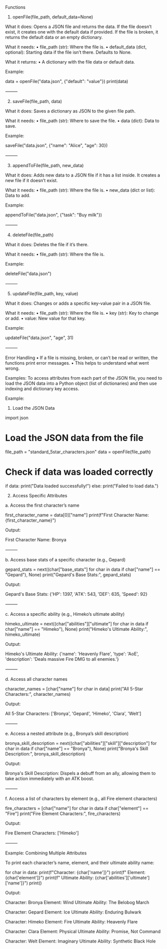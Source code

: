 Functions

1. openFile(file_path, default_data=None)

What it does:
Opens a JSON file and returns the data. If the file doesn’t exist, it creates one with the default data if provided. If the file is broken, it returns the default data or an empty dictionary.

What it needs:
	•	file_path (str): Where the file is.
	•	default_data (dict, optional): Starting data if the file isn’t there. Defaults to None.

What it returns:
	•	A dictionary with the file data or default data.

Example:

data = openFile("data.json", {"default": "value"})
print(data)



⸻

2. saveFile(file_path, data)

What it does:
Saves a dictionary as JSON to the given file path.

What it needs:
	•	file_path (str): Where to save the file.
	•	data (dict): Data to save.

Example:

saveFile("data.json", {"name": "Alice", "age": 30})



⸻

3. appendToFile(file_path, new_data)

What it does:
Adds new data to a JSON file if it has a list inside. It creates a new file if it doesn’t exist.

What it needs:
	•	file_path (str): Where the file is.
	•	new_data (dict or list): Data to add.

Example:

appendToFile("data.json", {"task": "Buy milk"})



⸻

4. deleteFile(file_path)

What it does:
Deletes the file if it’s there.

What it needs:
	•	file_path (str): Where the file is.

Example:

deleteFile("data.json")



⸻

5. updateFile(file_path, key, value)

What it does:
Changes or adds a specific key-value pair in a JSON file.

What it needs:
	•	file_path (str): Where the file is.
	•	key (str): Key to change or add.
	•	value: New value for that key.

Example:

updateFile("data.json", "age", 31)



⸻

Error Handling
	•	If a file is missing, broken, or can’t be read or written, the functions print error messages.
	•	This helps to understand what went wrong.

Examples: 
To access attributes from each part of the JSON file, you need to load the JSON data into a Python object (list of dictionaries) and then use indexing and dictionary key access.

Example:

1. Load the JSON Data

import json

# Load the JSON data from the file
file_path = "standard_5star_characters.json"
data = openFile(file_path)

# Check if data was loaded correctly
if data:
    print("Data loaded successfully!")
else:
    print("Failed to load data.")

2. Access Specific Attributes

a. Access the first character’s name

first_character_name = data[0]["name"]
print(f"First Character Name: {first_character_name}")

Output:

First Character Name: Bronya



⸻

b. Access base stats of a specific character (e.g., Gepard)

gepard_stats = next((char["base_stats"] for char in data if char["name"] == "Gepard"), None)
print("Gepard's Base Stats:", gepard_stats)

Output:

Gepard's Base Stats: {'HP': 1397, 'ATK': 543, 'DEF': 635, 'Speed': 92}



⸻

c. Access a specific ability (e.g., Himeko’s ultimate ability)

himeko_ultimate = next((char["abilities"]["ultimate"] for char in data if char["name"] == "Himeko"), None)
print("Himeko's Ultimate Ability:", himeko_ultimate)

Output:

Himeko's Ultimate Ability: {'name': 'Heavenly Flare', 'type': 'AoE', 'description': 'Deals massive Fire DMG to all enemies.'}



⸻

d. Access all character names

character_names = [char["name"] for char in data]
print("All 5-Star Characters:", character_names)

Output:

All 5-Star Characters: ['Bronya', 'Gepard', 'Himeko', 'Clara', 'Welt']



⸻

e. Access a nested attribute (e.g., Bronya’s skill description)

bronya_skill_description = next((char["abilities"]["skill"]["description"] for char in data if char["name"] == "Bronya"), None)
print("Bronya's Skill Description:", bronya_skill_description)

Output:

Bronya's Skill Description: Dispels a debuff from an ally, allowing them to take action immediately with an ATK boost.



⸻

f. Access a list of characters by element (e.g., all Fire element characters)

fire_characters = [char["name"] for char in data if char["element"] == "Fire"]
print("Fire Element Characters:", fire_characters)

Output:

Fire Element Characters: ['Himeko']



⸻

Example: Combining Multiple Attributes

To print each character’s name, element, and their ultimate ability name:

for char in data:
    print(f"Character: {char['name']}")
    print(f"  Element: {char['element']}")
    print(f"  Ultimate Ability: {char['abilities']['ultimate']['name']}")
    print()

Output:

Character: Bronya
  Element: Wind
  Ultimate Ability: The Belobog March

Character: Gepard
  Element: Ice
  Ultimate Ability: Enduring Bulwark

Character: Himeko
  Element: Fire
  Ultimate Ability: Heavenly Flare

Character: Clara
  Element: Physical
  Ultimate Ability: Promise, Not Command

Character: Welt
  Element: Imaginary
  Ultimate Ability: Synthetic Black Hole



